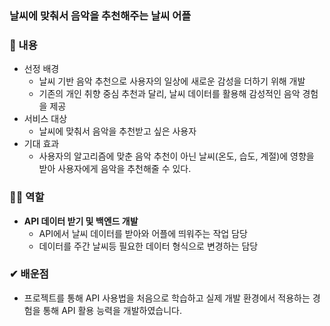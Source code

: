 ### 날씨에 맞춰서 음악을 추천해주는 날씨 어플

### 📖 내용

- 선정 배경
    - 날씨 기반 음악 추천으로 사용자의 일상에 새로운 감성을 더하기 위해 개발
    - 기존의 개인 취향 중심 추천과 달리, 날씨 데이터를 활용해 감성적인 음악 경험을 제공
- 서비스 대상
    - 날씨에 맞춰서 음악을 추천받고 싶은 사용자
- 기대 효과
    - 사용자의 알고리즘에 맞춘 음악 추천이 아닌 날씨(온도, 습도, 계절)에 영향을 받아 사용자에게 음악을 추천해줄 수 있다.


### 🙋‍♂️ 역할

- **API 데이터 받기 및 백엔드 개발**
    - API에서 날씨 데이터를 받아와 어플에 띄워주는 작업 담당
    - 데이터를 주간 날씨등 필요한 데이터 형식으로 변경하는 담당

### ✔ 배운점

- 프로젝트를 통해 API 사용법을 처음으로 학습하고 실제 개발 환경에서 적용하는 경험을 통해 API 활용 능력을 개발하였습니다.

